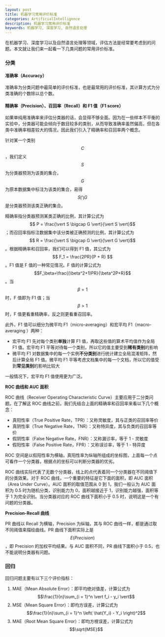 ```yaml
---
layout: post
title: 机器学习常用评价标准
categories: ArtificialIntelligence
description: 机器学习常用评价标准
keywords: 机器学习, 深度学习, 自然语言处理
---
```


在机器学习、深度学习以及自然语言处理等领域，评估方法是经常要考虑到的问题。本文就让我们来一起看一下几类问题的常用评价标准。

### 分类

#### 准确率（Accuracy）

准确率为分类问题中最简单的评价标准，也是最常用的评价标准，其计算方式为分类准确的个数除以总个数。

#### 精确率（Precision）、召回率（Recall）和 F1 值（F1 score）

如果单纯用准确率来评估分类器的话，会显得不够全面。因为在一些样本不平衡的实验中，分类器可能会倾向于数目较多的类别，从而导致准确率虽然偏高，但在各类中准确率相差较大的情况，因此我们引入了精确率和召回率两个概念。

针对某一个类别 $$C$$，我们定义 $$S$$ 为分类器预测为该类的集合，$$G$$ 为原本数据集中标注为该类的集合，易得 $$S \bigcap G$$是分类器预测该类正确的集合。

精确率指分类器预测某类正确的比例，其计算公式为 $$ P = \frac{\vert S \bigcap G \vert}{\vert S \vert}$$ ；而召回率指标注数据集中该分类被正确预测的比例，其计算公式为 $$ R = \frac{\vert S \bigcap G \vert}{\vert G \vert}$$ 。根据精确率和召回率，我们可以得到 F1 值，其公式为 $$ F_1 = \frac{2PR}{P + R} $$ 。F1 值是 F 值的一种常见情况。F 值的计算公式为 $$F_\beta=\frac{(\beta^2+1)PR}{\beta^2P+R}$$。当 $$\beta=1$$ 时，F 值即为 F1 值；当 $$\beta>1$$ 时，F 值更看重精确率，反之则更看重召回率。

此外，F1 值可以细分为微平均 F1（micro-averaging）和宏平均 F1（macro-averaging ）两种：

- 宏平均 F1 先对每个类别**单独**计算 F1 值，再取这些值的算术平均值作为全局 F1 值。宏平均 F1 平等对待每一个类别，所以它的值主要受到**稀有类别**的影响
- 微平均 F1 对数据集中的每一个实例**不分类别**进行统计建立全局混淆矩阵，然后计算全局 F1 值。微平均 F1 平等考虑文档集中的每一个文档，所以它的值受到**常见类别**的影响比较大

一般情况下，宏平均 F1 值使用更为广泛。

**ROC 曲线和 AUC 面积**

ROC 曲线（Receiver Operating Characteristic Curve）主要应用于二分类问题。在了解这 ROC 曲线之前，我们先结合上面的精确率和召回率来看以下几个概念：

- 真阳性率（True Positive Rate，TPR）：又称灵敏度，其与正类的召回率等价
- 真阴性率（True Negative Rate，TNR）：又称特异度，其与负类的召回率等价
- 假阴性率（False Negative Rate，FNR）：又称漏诊率，等于 1 - 灵敏度
- 假阳性率（False Positive Rate，FPR）：又称误诊率，等于 1 - 特异度

ROC 空间是以假阳性率为横轴，真阳性率为纵轴所组成的坐标图，上面每一个点可看作一个分类器，根据点的坐标可以判断分类器的优劣。

ROC 曲线实际代表了无数个分类器，线上的点代表着同一个分类器在不同阈值下的分类效果。对于 ROC 曲线，一个重要的特征是它下面的面积，即 AUC 面积（Area Under Curve）。AUC 面积的取值范围从 0 到 1，我们一般认为 AUC 面积为 0.5 时为随机分类，识别能力为 0，面积越接近于 1，识别能力越强，面积等于 1 为完全识别。当分类器对应的 ROC 曲线下面积小于 0.5 时，说明这是一个有问题的分类器。

**Precision-Recall 曲线**

PR 曲线以 Recall 为横轴，Precision 为纵轴，其与 ROC 曲线一样，都是通过取不同阈值来描绘曲线。PR 曲线下面积实际上是 $$E(Precision)$$，即 Precision 的加权平均结果。与 AUC 面积不同，PR 曲线下面积小于 0.5，也不能说明分类器有问题。

### 回归

回归问题主要有以下三个评价指标：

1. MAE（Mean Absolute Error）：即平均绝对值差，计算公式为$$\frac{1}{n}\sum_{i = 1}^n \vert f_i - y_i \vert$$
2. MSE（Mean Square Error）：即均方误差，计算公式为$$\frac{1}{n}\sum_{i = 1}^n \left( \hat{Y_i} - Y_i \right)^2$$
3. MAE（Root Mean Square Error）：即均方根误差，计算公式为$$\sqrt{MSE}$$